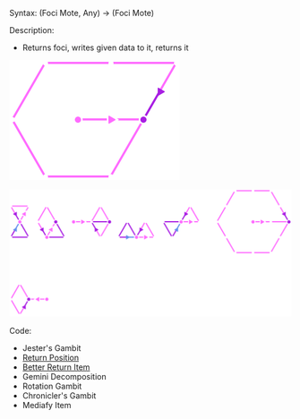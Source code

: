 Syntax:
(Foci Mote, Any) -> (Foci Mote)

Description:
* Returns foci, writes given data to it, returns it


![](../../../Images/Write%20Foci%20(Mote%20Foci)%20Pattern.png)

![](../../../Images/Write%20Foci%20(Mote%20Foci)%20Code.png)

Code:
* Jester's Gambit
* [Return Position](Return%20Position.md)
* [Better Return Item](Better%20Return%20Item.md)
* Gemini Decomposition
* Rotation Gambit
* Chronicler's Gambit
* Mediafy Item